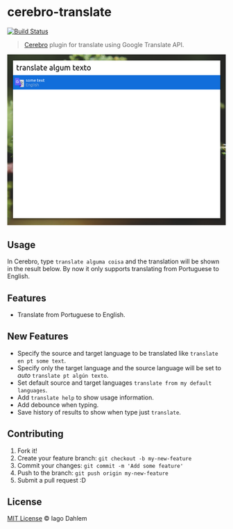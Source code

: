 # cerebro-translate

[![Build Status](https://travis-ci.org/iagodahlem/cerebro-translate.svg?branch=master)](https://travis-ci.org/iagodahlem/cerebro-translate)

> [Cerebro](http://cerebroapp.com/) plugin for translate using Google Translate API.

![Cerebro Translate Plugin Screenshot](screenshot.png)

## Usage

In Cerebro, type `translate alguma coisa` and the translation will be shown in the result below. By now it only supports translating from Portuguese to English.

## Features

- Translate from Portuguese to English.

## New Features

- Specify the source and target language to be translated like `translate en pt some text`.
- Specify only the target language and the source language will be set to _auto_ `translate pt algún texto`.
- Set default source and target languages `translate from my default languages`.
- Add `translate help` to show usage information.
- Add debounce when typing.
- Save history of results to show when type just `translate`.

## Contributing

1. Fork it!
2. Create your feature branch: `git checkout -b my-new-feature`
3. Commit your changes: `git commit -m 'Add some feature'`
4. Push to the branch: `git push origin my-new-feature`
5. Submit a pull request :D

## License

[MIT License](http://iagodahlem.mit-license.org/) © Iago Dahlem

